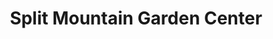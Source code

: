 ---
title: "Split Mountain Garden Center"
url: /jensen/split-mountain-garden-center/
shop: Garten-Center
---